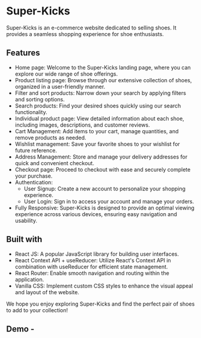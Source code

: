 # Super-Kicks

Super-Kicks is an e-commerce website dedicated to selling shoes. It provides a seamless shopping experience for shoe enthusiasts. 

## Features

- Home page: Welcome to the Super-Kicks landing page, where you can explore our wide range of shoe offerings.
- Product listing page: Browse through our extensive collection of shoes, organized in a user-friendly manner.
- Filter and sort products: Narrow down your search by applying filters and sorting options.
- Search products: Find your desired shoes quickly using our search functionality.
- Individual product page: View detailed information about each shoe, including images, descriptions, and customer reviews.
- Cart Management: Add items to your cart, manage quantities, and remove products as needed.
- Wishlist management: Save your favorite shoes to your wishlist for future reference.
- Address Management: Store and manage your delivery addresses for quick and convenient checkout.
- Checkout page: Proceed to checkout with ease and securely complete your purchase.
- Authentication:
  - User Signup: Create a new account to personalize your shopping experience.
  - User Login: Sign in to access your account and manage your orders.
- Fully Responsive: Super-Kicks is designed to provide an optimal viewing experience across various devices, ensuring easy navigation and usability.

## Built with

- React JS: A popular JavaScript library for building user interfaces.
- React Context API + useReducer: Utilize React's Context API in combination with useReducer for efficient state management.
- React Router: Enable smooth navigation and routing within the application.
- Vanilla CSS: Implement custom CSS styles to enhance the visual appeal and layout of the website.

We hope you enjoy exploring Super-Kicks and find the perfect pair of shoes to add to your collection!

## **Demo -**
